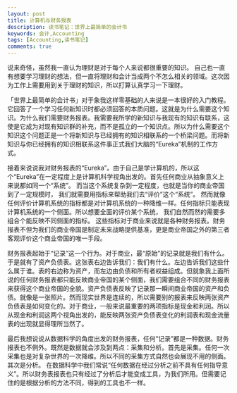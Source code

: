 ```yaml
---
layout: post
title: 计算机与财务报表
description: 读书笔记：世界上最简单的会计书
keywords: 会计,Accounting
tags: [Accounting,读书笔记]
comments: true
---
```


说来奇怪，虽然我一直认为理财是对于每个人来说都很重要的知识。 自己也一直有想要学习理财的想法，但一直将理财和会计当成两个不怎么相关的领域。这次因为工作上需要用到关于理财的知识，所以打算认真学习一下理财。

「世界上最简单的会计书」对于象我这样零基础的人来说是一本很好的入门教程。 它回答了一个学习任何新知识时都必须回答的本质问题。这就是为什么需要这个知识。为什么我们需要财务报表。我需要我所学的新知识与我现有的知识有联系，这使是它成为对现有知识群的补充，而不是孤立的一个知识点。所以为什么需要这个知识这个问题正是一个将新知识与已经拥有的知识相联系的一个桥梁问题。而将新知识与你已经拥有的知识相联系这件事正式我们大脑的“Eureka”机制的工作方式。

接着来说说我对财务报表的“Eureka”。由于自己是学计算机的，所以这个“Eureka”在一定程度上是计算机科学视角出发的。首先任何商业从抽象意义上来说都如同一个“系统”。 而当这个系统复杂到一定程度，也就是当你的商业帝国到了一定规模时， 我们就需要用指标来帮助我们去“评价”这个“系统”。 然而就像任何评价计算机系统的指标都是对计算机系统的一种降维一样。任何指标只能表现计算机系统的一个侧面。所以想要全面的评价某个系统， 我们自然而然的需要多组合个能反映不同侧面的指标。 这些指标对于商业来说就是各种财务报表。财务报表不但为我们的商业帝国是制定未来战略提供基准，更是商业帝国之外的第三者客观评价这个商业帝国的唯一手段。

财务报表起始于“记录”这一个行为。对于商业，最“原始”的记录就是我们有什么。于是就有了资产负债表。这张表右边告诉我们：我们有什么。左边告诉我们这些什么属于谁。表的右边称为资产，而左边由负债和所有者权益组成。但就象我上面所说的任何财务报表都只能反映商业帝国的某个侧面，我们需要组合不同的财务报表来获得这个商业帝国的全貌。资产负债表反映了记录那一瞬间商业帝国的资产和负债。就像是一张照片。然而现实世界是连续的，所以需要别的报表来反映两张资产负债表是如何变化的。对于商业，一般来说最重要的两项指标是现金和利润。所以从现金和利润这两个视角出发的，能反映两张资产负债表变化的利润表和现金流量表的出现就显得理所当然了。

最后我想说说从数据科学的角度出发的财务报表，任何“记录”都是一种数据。财务报表也不例外。既然是数据就会涉及到两点：采集和分析。首先是采集。任何一次采集也是对复杂世界的一次降维。所以不同的采集方式自然也会展现不用的侧面。其次是分析。 在数据科学中我们常说“任何数据在经过分析之前不具有任何指导意义”。所以财务表报表也只有经过了分析后才能变成工具，为我们所用。但需要记住的是根据分析的方法不同，得到的工具也不一样。
